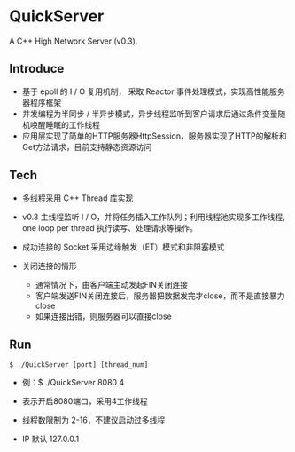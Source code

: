 # QuickServer
A C++ High Network Server (v0.3).

## Introduce
 * 基于 epoll 的 I / O 复用机制， 采取 Reactor 事件处理模式，实现高性能服务器程序框架
 * 并发编程为半同步 / 半异步模式，异步线程监听到客户请求后通过条件变量随机唤醒睡眠的工作线程
 * 应用层实现了简单的HTTP服务器HttpSession，服务器实现了HTTP的解析和Get方法请求，目前支持静态资源访问

## Tech
 * 多线程采用 C++ Thread 库实现

 * v0.3 主线程监听 I / O，并将任务插入工作队列；利用线程池实现多工作线程, one loop per thread 执行读写、处理请求等操作。

 * 成功连接的 Socket 采用边缘触发（ET）模式和非阻塞模式

 * 关闭连接的情形
   * 通常情况下，由客户端主动发起FIN关闭连接
   * 客户端发送FIN关闭连接后，服务器把数据发完才close，而不是直接暴力close
   * 如果连接出错，则服务器可以直接close

## Run
	$ ./QuickServer [port] [thread_num]
	
  * 例：$ ./QuickServer 8080 4
  
  * 表示开启8080端口，采用4工作线程
  
  * 线程数限制为 2-16，不建议启动过多线程
  
  * IP 默认 127.0.0.1


	
